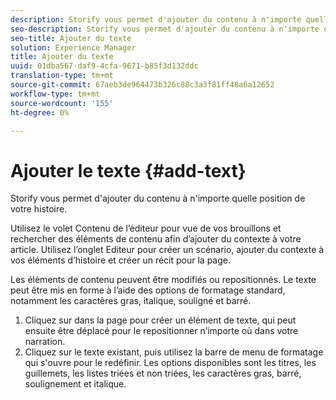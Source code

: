 ```yaml
---
description: Storify vous permet d'ajouter du contenu à n'importe quelle position de votre histoire.
seo-description: Storify vous permet d'ajouter du contenu à n'importe quelle position de votre histoire.
seo-title: Ajouter du texte
solution: Experience Manager
title: Ajouter du texte
uuid: 01dba567-daf9-4cfa-9671-b85f3d132ddc
translation-type: tm+mt
source-git-commit: 67aeb3de964473b326c88c3a3f81ff48a6a12652
workflow-type: tm+mt
source-wordcount: '155'
ht-degree: 0%

---
```



# Ajouter le texte {#add-text}

Storify vous permet d&#39;ajouter du contenu à n&#39;importe quelle position de votre histoire.

Utilisez le volet Contenu de l’éditeur pour vue de vos brouillons et rechercher des éléments de contenu afin d’ajouter du contexte à votre article. Utilisez l’onglet Editeur pour créer un scénario, ajouter du contexte à vos éléments d’histoire et créer un récit pour la page.

Les éléments de contenu peuvent être modifiés ou repositionnés. Le texte peut être mis en forme à l’aide des options de formatage standard, notamment les caractères gras, italique, souligné et barré.

1. Cliquez sur dans la page pour créer un élément de texte, qui peut ensuite être déplacé pour le repositionner n’importe où dans votre narration.
1. Cliquez sur le texte existant, puis utilisez la barre de menu de formatage qui s&#39;ouvre pour le redéfinir. Les options disponibles sont les titres, les guillemets, les listes triées et non triées, les caractères gras, barré, soulignement et italique.
